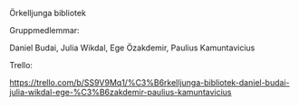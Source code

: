 Örkelljunga bibliotek 

Gruppmedlemmar: 

Daniel Budai, Julia Wikdal, Ege Özakdemir, Paulius Kamuntavicius

Trello: 

https://trello.com/b/SS9V9Mq1/%C3%B6rkelljunga-bibliotek-daniel-budai-julia-wikdal-ege-%C3%B6zakdemir-paulius-kamuntavicius
